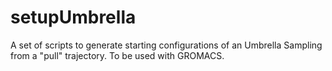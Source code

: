 # setupUmbrella
A set of scripts to generate starting configurations of an Umbrella Sampling from a "pull" trajectory. To be used with GROMACS.
